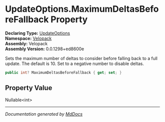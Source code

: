 ﻿<!--  
  <auto-generated>   
    The contents of this file were generated by a tool.  
    Changes to this file may be list if the file is regenerated  
  </auto-generated>   
-->

# UpdateOptions.MaximumDeltasBeforeFallback Property

**Declaring Type:** [UpdateOptions](../index.md)  
**Namespace:** [Velopack](../../index.md)  
**Assembly:** Velopack  
**Assembly Version:** 0.0.1298+ed8600e

Sets the maximum number of deltas to consider before falling back to a full update. The default is 10. Set to a negative number to disable deltas.

```csharp
public int? MaximumDeltasBeforeFallback { get; set; }
```

## Property Value

Nullable\<int\>

___

*Documentation generated by [MdDocs](https://github.com/ap0llo/mddocs)*
